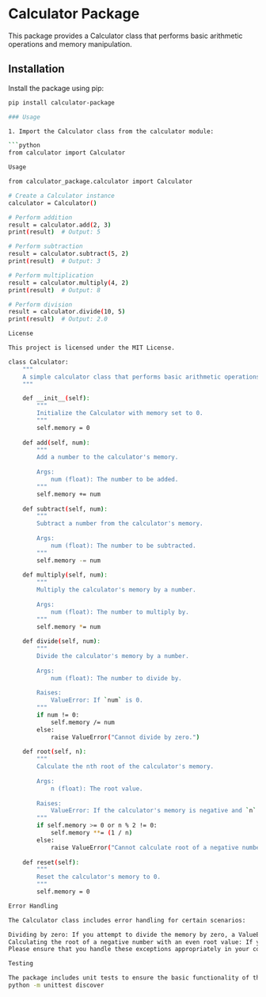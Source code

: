 # Calculator Package

This package provides a Calculator class that performs basic arithmetic operations and memory manipulation.

## Installation

Install the package using pip:

```bash
pip install calculator-package

### Usage

1. Import the Calculator class from the calculator module:

```python
from calculator import Calculator

Usage

from calculator_package.calculator import Calculator

# Create a Calculator instance
calculator = Calculator()

# Perform addition
result = calculator.add(2, 3)
print(result)  # Output: 5

# Perform subtraction
result = calculator.subtract(5, 2)
print(result)  # Output: 3

# Perform multiplication
result = calculator.multiply(4, 2)
print(result)  # Output: 8

# Perform division
result = calculator.divide(10, 5)
print(result)  # Output: 2.0

License

This project is licensed under the MIT License.

class Calculator:
    """
    A simple calculator class that performs basic arithmetic operations and memory manipulation.
    """

    def __init__(self):
        """
        Initialize the Calculator with memory set to 0.
        """
        self.memory = 0
    
    def add(self, num):
        """
        Add a number to the calculator's memory.
        
        Args:
            num (float): The number to be added.
        """
        self.memory += num
    
    def subtract(self, num):
        """
        Subtract a number from the calculator's memory.
        
        Args:
            num (float): The number to be subtracted.
        """
        self.memory -= num
    
    def multiply(self, num):
        """
        Multiply the calculator's memory by a number.
        
        Args:
            num (float): The number to multiply by.
        """
        self.memory *= num
    
    def divide(self, num):
        """
        Divide the calculator's memory by a number.
        
        Args:
            num (float): The number to divide by.
        
        Raises:
            ValueError: If `num` is 0.
        """
        if num != 0:
            self.memory /= num
        else:
            raise ValueError("Cannot divide by zero.")
    
    def root(self, n):
        """
        Calculate the nth root of the calculator's memory.
        
        Args:
            n (float): The root value.
        
        Raises:
            ValueError: If the calculator's memory is negative and `n` is even.
        """
        if self.memory >= 0 or n % 2 != 0:
            self.memory **= (1 / n)
        else:
            raise ValueError("Cannot calculate root of a negative number with an even root value.")
    
    def reset(self):
        """
        Reset the calculator's memory to 0.
        """
        self.memory = 0

Error Handling

The Calculator class includes error handling for certain scenarios:

Dividing by zero: If you attempt to divide the memory by zero, a ValueError will be raised.
Calculating the root of a negative number with an even root value: If you attempt to calculate the root of a negative number with an even root value, a ValueError will be raised.
Please ensure that you handle these exceptions appropriately in your code.

Testing

The package includes unit tests to ensure the basic functionality of the Calculator class. To run the tests, you can use the following command:
python -m unittest discover

